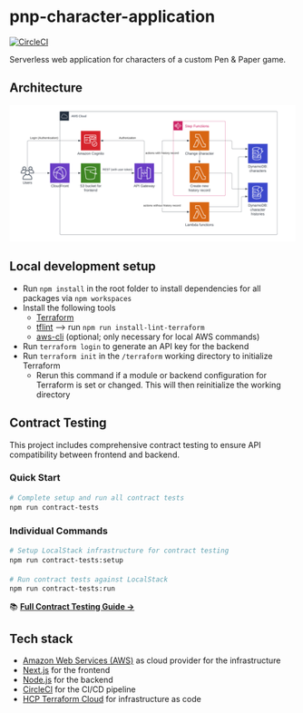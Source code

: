 # pnp-character-application

[![CircleCI](https://circleci.com/gh/der-jd/pnp-character-application.svg?style=shield&circle-token=d13a30ac2283a67c44f5efd1d88fbc07372bacf9)](https://circleci.com/gh/der-jd/pnp-character-application)

Serverless web application for characters of a custom Pen & Paper game.

## Architecture

![Architecture](aws_architecture.png "Architecture")

## Local development setup

- Run `npm install` in the root folder to install dependencies for all packages via `npm workspaces`
- Install the following tools
  - [Terraform](https://developer.hashicorp.com/terraform/install)
  - [tflint](https://github.com/terraform-linters/tflint) --> run `npm run install-lint-terraform`
  - [aws-cli](https://docs.aws.amazon.com/cli/latest/userguide/getting-started-install.html) (optional; only necessary for local AWS commands)
- Run `terraform login` to generate an API key for the backend
- Run `terraform init` in the `/terraform` working directory to initialize Terraform
  - Rerun this command if a module or backend configuration for Terraform is set or changed. This will then reinitialize the working directory

## Contract Testing

This project includes comprehensive contract testing to ensure API compatibility between frontend and backend.

### Quick Start
```bash
# Complete setup and run all contract tests
npm run contract-tests
```

### Individual Commands
```bash
# Setup LocalStack infrastructure for contract testing
npm run contract-tests:setup

# Run contract tests against LocalStack
npm run contract-tests:run
```

📚 **[Full Contract Testing Guide →](CONTRACT_TESTING_GUIDE.md)**

## Tech stack

- [Amazon Web Services (AWS)](https://aws.amazon.com/) as cloud provider for the infrastructure
- [Next.js](https://nextjs.org/) for the frontend
- [Node.js](https://nodejs.org/) for the backend
- [CircleCI](https://circleci.com/) for the CI/CD pipeline
- [HCP Terraform Cloud](https://app.terraform.io) for infrastructure as code
